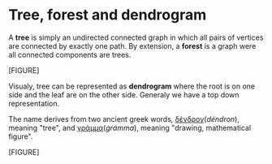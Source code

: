 # Tree, forest and dendrogram

A **tree** is simply an undirected connected graph in which all pairs of
vertices are connected by exactly one path. By extension, a **forest**
is a graph were all connected components are trees.

[FIGURE]

Visualy, tree can be represented as **dendrogram** where the root is on
one side and the leaf are on the other side. Generaly we have a top down
representation.

The name derives from two ancient greek words, [δένδρον](https://en.wiktionary.org/wiki/%CE%B4%CE%AD%CE%BD%CE%B4%CF%81%CE%BF%CE%BD#Ancient_Greek "wikt:δένδρον")(*déndron*), meaning "tree", and [γράμμα](https://en.wiktionary.org/wiki/%CE%B3%CF%81%CE%AC%CE%BC%CE%BC%CE%B1#Ancient_Greek "wikt:γράμμα")(*grámma*), meaning "drawing, mathematical figure".

[FIGURE]
